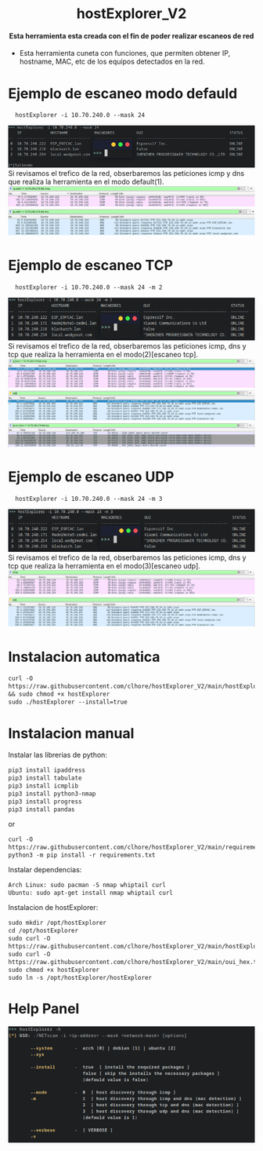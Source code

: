 <div align="center">
  <h1>hostExplorer_V2</h1>
  <h4>Esta herramienta esta creada con el fin de poder realizar escaneos de red</h4>
</div>
<ul>
    <li>Esta herramienta cuneta con funciones, que permiten obtener IP, hostname, MAC, etc de los equipos detectados en la red.</li>
</ul> 

Ejemplo de escaneo modo defauld
======
    
      hostExplorer -i 10.70.240.0 --mask 24

<img src="img/example.png">
Si revisamos el trefico de la red, obserbaremos las peticiones icmp y dns que realiza la herramienta en el modo default(1).
<img src="img/icmp_request.png">
<img src="img/dns_request.png">


Ejemplo de escaneo TCP
======

      hostExplorer -i 10.70.240.0 --mask 24 -m 2

<img src="img/example_m2.png">
Si revisamos el trefico de la red, obserbaremos las peticiones icmp, dns y tcp que realiza la herramienta en el modo(2)[escaneo tcp].
<img src="img/icmp_request_m2.png">
<img src="img/dns_request_m2.png">
<img src="img/tcp_request_m2.png">


Ejemplo de escaneo UDP
======

      hostExplorer -i 10.70.240.0 --mask 24 -m 3

<img src="img/example_m3.png">
Si revisamos el trefico de la red, obserbaremos las peticiones icmp, dns y tcp que realiza la herramienta en el modo(3)[escaneo udp].
<img src="img/icmp_request_m3.png">
<img src="img/dns_request_m3.png">


Instalacion automatica
======

    curl -O https://raw.githubusercontent.com/clhore/hostExplorer_V2/main/hostExplorer && sudo chmod +x hostExplorer
    sudo ./hostExplorer --install=true


Instalacion manual
======
Instalar las librerias de python: 

    pip3 install ipaddress
    pip3 install tabulate
    pip3 install icmplib
    pip3 install python3-nmap
    pip3 install progress
    pip3 install pandas

or

    curl -O https://raw.githubusercontent.com/clhore/hostExplorer_V2/main/requirements.txt
    python3 -m pip install -r requirements.txt


Instalar dependencias:

    Arch Linux: sudo pacman -S nmap whiptail curl
    Ubuntu: sudo apt-get install nmap whiptail curl

    
Instalacion de hostExplorer: 

    sudo mkdir /opt/hostExplorer
    cd /opt/hostExplorer
    sudo curl -O https://raw.githubusercontent.com/clhore/hostExplorer_V2/main/hostExplorer
    sudo curl -O https://raw.githubusercontent.com/clhore/hostExplorer_V2/main/oui_hex.txt
    sudo chmod +x hostExplorer
    sudo ln -s /opt/hostExplorer/hostExplorer
    
    
Help Panel
======
<div align="center">
  <img src="img/help.png">
</div>
